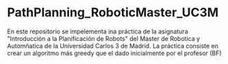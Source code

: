 # PathPlanning_RoboticMaster_UC3M
 En este repositorio se impelementa ina práctica de la asignatura "Introducción a la Planificación de Robots" del Master de Robotica y Automñatica de la Universidad Carlos 3 de Madrid. La práctica consiste en crear un algoritmo más greedy que el dado inicialmente por el profesor (BF)
